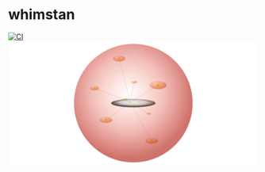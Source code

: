 # whimstan
[![CI](https://github.com/grburgess/whimstan/actions/workflows/build_test.yml/badge.svg)](https://github.com/grburgess/whimstan/actions/workflows/build_test.yml)
![alt text](https://raw.githubusercontent.com/grburgess/whimstan/master/docs/media/logo.png)
